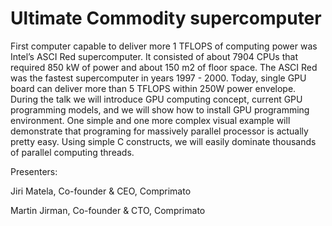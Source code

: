 Ultimate Commodity supercomputer
================================

First computer capable to deliver more 1 TFLOPS of computing power was Intel’s ASCI Red supercomputer. It consisted of about 7904 CPUs that required 850 kW of power and about 150 m2 of floor space. The ASCI Red was the fastest supercomputer in years 1997 - 2000. Today, single GPU board can deliver more than 5 TFLOPS within 250W power envelope. During the talk we will introduce GPU computing concept, current GPU programming models, and we will show how to install GPU programming environment. One simple and one more complex visual example will demonstrate that programing for massively parallel processor is actually pretty easy. Using simple C constructs, we will easily dominate thousands of parallel computing threads.

Presenters:

Jiri Matela, Co-founder & CEO, Comprimato

Martin Jirman, Co-founder & CTO, Comprimato
